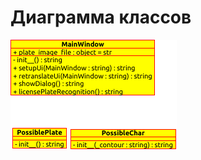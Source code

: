 # Диаграмма классов
![Class diagram](https://github.com/Klimets/BadGAI/blob/master/Documents/Diagrams/Classes/Class.png)
